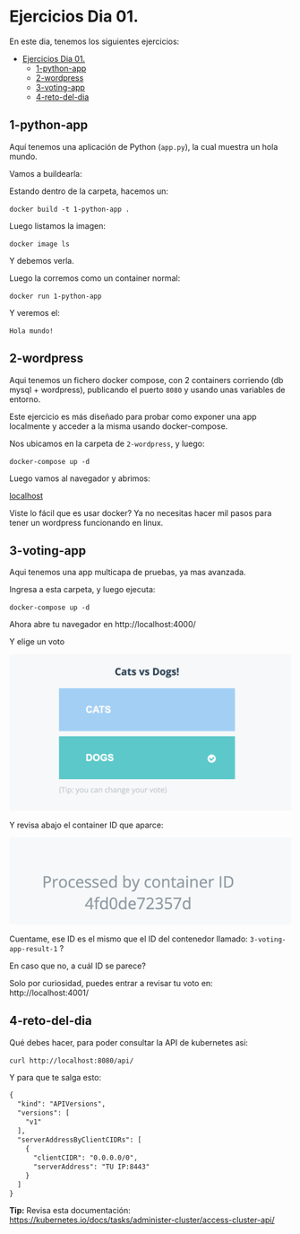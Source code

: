 # Ejercicios Dia 01.

En este dia, tenemos los siguientes ejercicios:

- [Ejercicios Dia 01.](#ejercicios-dia-01)
  - [1-python-app](#1-python-app)
  - [2-wordpress](#2-wordpress)
  - [3-voting-app](#3-voting-app)
  - [4-reto-del-dia](#4-reto-del-dia)

## 1-python-app

Aquí tenemos una aplicación de Python (`app.py`), la cual muestra un hola mundo.

Vamos a buildearla:

Estando dentro de la carpeta, hacemos un:

`docker build -t 1-python-app .`

Luego listamos la imagen:

`docker image ls`

Y debemos verla.

Luego la corremos como un container normal:

`docker run 1-python-app`

Y veremos el:

`Hola mundo!`


## 2-wordpress

Aqui tenemos un fichero docker compose, con 2 containers corriendo (db mysql + wordpress), publicando el puerto `8080` y usando unas variables de entorno.

Este ejercicio es más diseñado para probar como exponer una app localmente y acceder a la misma usando docker-compose.

Nos ubicamos en la carpeta de `2-wordpress`, y luego:

`docker-compose up -d`

Luego vamos al navegador y abrimos:

[localhost](http://localhost:8080/)

Viste lo fácil que es usar docker? Ya no necesitas hacer mil pasos para tener un wordpress funcionando en linux.

## 3-voting-app

Aqui tenemos una app multicapa de pruebas, ya mas avanzada.

Ingresa a esta carpeta, y luego ejecuta:

`docker-compose up -d`

Ahora abre tu navegador en http://localhost:4000/

Y elige un voto

![Alt text](image.png)

Y revisa abajo el container ID que aparce:

![Alt text](image-2.png)

Cuentame, ese ID es el mismo que el ID del contenedor llamado: `3-voting-app-result-1` ?

En caso que no, a cuál ID se parece?

Solo por curiosidad, puedes entrar a revisar tu voto en: http://localhost:4001/


## 4-reto-del-dia

Qué debes hacer, para poder consultar la API de kubernetes asi:

`curl http://localhost:8080/api/`

Y para que te salga esto:

```
{
  "kind": "APIVersions",
  "versions": [
    "v1"
  ],
  "serverAddressByClientCIDRs": [
    {
      "clientCIDR": "0.0.0.0/0",
      "serverAddress": "TU IP:8443"
    }
  ]
}
```

**Tip:** Revisa esta documentación:
https://kubernetes.io/docs/tasks/administer-cluster/access-cluster-api/
